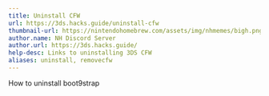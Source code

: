 ```yaml
---
title: Uninstall CFW
url: https://3ds.hacks.guide/uninstall-cfw
thumbnail-url: https://nintendohomebrew.com/assets/img/nhmemes/bigh.png
author.name: NH Discord Server
author.url: https://3ds.hacks.guide/
help-desc: Links to uninstalling 3DS CFW
aliases: uninstall, removecfw
---
```


How to uninstall boot9strap 
